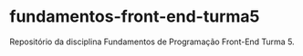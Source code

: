 # fundamentos-front-end-turma5
Repositório da disciplina Fundamentos de Programação Front-End Turma 5.
